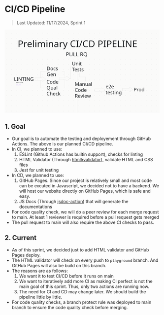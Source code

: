 # CI/CD Pipeline

> Last Updated: 11/17/2024, Sprint 1

![cicd.png](./cicd.png)

## 1. Goal

- Our goal is to automate the testing and deployement through GitHub Actions. The above is our planned CI/CD pipeline.
- In CI, we planned to use:
  1. ESLint (Github Actions has builtin support), checks for linting
  2. HTML Validator (Through [html5validator](https://github.com/marketplace/actions/html5-validator)), validate HTML and CSS files
  3. Jest for unit testing
- In CD, we planned to use:
  1. GitHub Pages. Since our project is relatively small and most code can be excuted in Javascript, we decided not to have a backend. We will host our website directly on GitHub Pages, which is safe and easy.
  2. JS Docs (Through [jsdoc-action](https://github.com/marketplace/actions/jsdoc-action)) that will generate the documentations
- For code quality check, we will do a peer review for each merge request to main. At least 1 reviewer is required before a pull request gets merged
- The pull request to main will also require the above CI checks to pass.

## 2. Current

- As of this sprint, we decided just to add HTML validator and GitHub Pages deploy.
- The HTML validator will check on every push to `playground` branch. And GitHub Pages will also be build on this branch.
- The reasons are as follows:
  1. We want it to test CI/CD before it runs on main
  2. We want to iteratively add more CI as making CI perfect is not the main goal of this sprint. Thus, only two actions are running now.
  3. The need for CI and CD may change later. We should build the pipeline little by little.
- For code quality checks, a branch protect rule was deployed to main branch to ensure the code quality check before merging.
